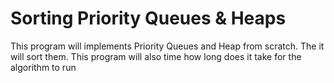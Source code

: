 # Sorting Priority Queues & Heaps

This program will implements Priority Queues and Heap from scratch. The it will sort them.
This program will also time how long does it take for the algorithm to run
